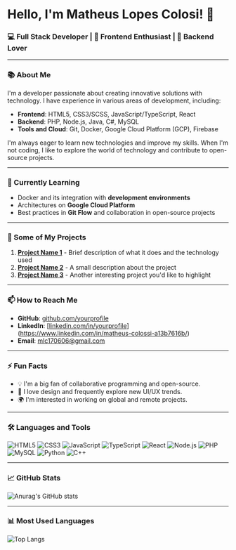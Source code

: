 # Hello, I'm Matheus Lopes Colosi! 👋

### 💻 Full Stack Developer | 🎨 Frontend Enthusiast | 🔐 Backend Lover

---

### 📚 About Me

I'm a developer passionate about creating innovative solutions with technology. I have experience in various areas of development, including:

- **Frontend**: HTML5, CSS3/SCSS, JavaScript/TypeScript, React
- **Backend**: PHP, Node.js, Java, C#, MySQL
- **Tools and Cloud**: Git, Docker, Google Cloud Platform (GCP), Firebase

I'm always eager to learn new technologies and improve my skills. When I'm not coding, I like to explore the world of technology and contribute to open-source projects.

---

### 🌱 Currently Learning

- Docker and its integration with **development environments**
- Architectures on **Google Cloud Platform**
- Best practices in **Git Flow** and collaboration in open-source projects

---

### 🚀 Some of My Projects

1. **[Project Name 1](https://github.com/yourprofile/project1)** - Brief description of what it does and the technology used
2. **[Project Name 2](https://github.com/yourprofile/project2)** - A small description about the project
3. **[Project Name 3](https://github.com/yourprofile/project3)** - Another interesting project you'd like to highlight

---

### 📫 How to Reach Me

- **GitHub**: [github.com/yourprofile](https://github.com/matheuscolossi)
- **LinkedIn**: [[linkedin.com/in/yourprofile](https://linkedin.com/in/yourprofile)](https://www.linkedin.com/in/matheus-colossi-a13b7616b/)
- **Email**: mlc170606@gmail.com

---

### ⚡ Fun Facts

- 💡 I'm a big fan of collaborative programming and open-source.
- 🎨 I love design and frequently explore new UI/UX trends.
- 🌍 I'm interested in working on global and remote projects.

---

### 🛠️ Languages and Tools

![HTML5](https://img.shields.io/badge/-HTML5-E34F26?style=flat&logo=html5&logoColor=white)
![CSS3](https://img.shields.io/badge/-CSS3-1572B6?style=flat&logo=css3&logoColor=white)
![JavaScript](https://img.shields.io/badge/-JavaScript-F7DF1E?style=flat&logo=javascript&logoColor=black)
![TypeScript](https://img.shields.io/badge/-TypeScript-007ACC?style=flat&logo=typescript&logoColor=white)
![React](https://img.shields.io/badge/-React-61DAFB?style=flat&logo=react&logoColor=white)
![Node.js](https://img.shields.io/badge/-Node.js-339933?style=flat&logo=node.js&logoColor=white)
![PHP](https://img.shields.io/badge/-PHP-777BB4?style=flat&logo=php&logoColor=white)
![MySQL](https://img.shields.io/badge/-MySQL-4479A1?style=flat&logo=mysql&logoColor=white)
![Python](https://img.shields.io/badge/-Python-3776AB?style=flat&logo=python&logoColor=white)
![C++](https://img.shields.io/badge/-C++-00599C?style=flat&logo=c%2B%2B&logoColor=white)



---

### 📈 GitHub Stats

![Anurag's GitHub stats](https://github-readme-stats.vercel.app/api?username=yourprofile&show_icons=true&theme=radical)

---

### 📊 Most Used Languages

![Top Langs](https://github-readme-stats.vercel.app/api/top-langs/?username=yourprofile&layout=compact&theme=radical)
